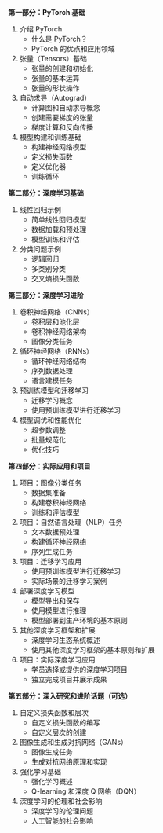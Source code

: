 **第一部分：PyTorch 基础**

1. 介绍 PyTorch
   - 什么是 PyTorch？
   - PyTorch 的优点和应用领域
2. 张量（Tensors）基础
   - 张量的创建和初始化
   - 张量的基本运算
   - 张量的形状操作
3. 自动求导（Autograd）
   - 计算图和自动求导概念
   - 创建需要梯度的张量
   - 梯度计算和反向传播
4. 模型构建和训练基础
   - 构建神经网络模型
   - 定义损失函数
   - 定义优化器
   - 训练循环

**第二部分：深度学习基础**

1. 线性回归示例
   - 简单线性回归模型
   - 数据加载和预处理
   - 模型训练和评估
2. 分类问题示例
   - 逻辑回归
   - 多类别分类
   - 交叉熵损失函数

**第三部分：深度学习进阶**

1. 卷积神经网络（CNNs）
   - 卷积层和池化层
   - 卷积神经网络架构
   - 图像分类任务
2. 循环神经网络（RNNs）
   - 循环神经网络结构
   - 序列数据处理
   - 语言建模任务
3. 预训练模型和迁移学习
   - 迁移学习概念
   - 使用预训练模型进行迁移学习
4. 模型调优和性能优化
   - 超参数调整
   - 批量规范化
   - 优化技巧

**第四部分：实际应用和项目**

1. 项目：图像分类任务
   - 数据集准备
   - 构建卷积神经网络
   - 训练和评估模型
2. 项目：自然语言处理（NLP）任务
   - 文本数据预处理
   - 构建循环神经网络
   - 序列生成任务
3. 项目：迁移学习应用
   - 使用预训练模型进行迁移学习
   - 实际场景的迁移学习案例
4. 部署深度学习模型
   - 模型导出和保存
   - 使用模型进行推理
   - 模型部署到生产环境的基本原则
5. 其他深度学习框架和扩展
   - 深度学习生态系统概述
   - 使用其他深度学习框架的基本原则和扩展
6. 项目：实际深度学习应用
   - 学员选择或提供的深度学习项目
   - 独立完成项目并展示成果

**第五部分：深入研究和进阶话题（可选）**

1. 自定义损失函数和层次
   - 自定义损失函数的编写
   - 自定义层次的创建
2. 图像生成和生成对抗网络（GANs）
   - 图像生成任务
   - 生成对抗网络原理和实现
3. 强化学习基础
   - 强化学习概述
   - Q-learning 和深度 Q 网络（DQN）
4. 深度学习的伦理和社会影响
   - 深度学习的伦理问题
   - 人工智能的社会影响